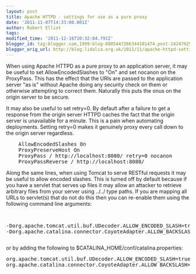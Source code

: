 ```yaml
---
layout: post
title: Apache HTTPD - settings for use as a pure proxy
date: '2011-11-07T14:33:00.001Z'
author: Robert Elliot
tags: 
modified_time: '2011-12-16T10:32:04.791Z'
blogger_id: tag:blogger.com,1999:blog-8805447266344101474.post-2424792584345651324
blogger_orig_url: http://blog.lidalia.org.uk/2011/11/apache-httpd-settings-for-use-as-pure.html
---
```


When using Apache HTTPD as a pure proxy to an application server, it may be useful to set AllowEncodedSlashes to "On" and set nocanon on the ProxyPass. This has the effect that the URIs are passed to the application server "as is" without Apache doing any security check on them or otherwise attempting to correct them. Naturally this puts the onus on the origin server to be secure.

It may also be useful to set retry=0. By default after a failure to get a response from the origin server HTTPD caches the fact that the origin server is unavailable for a minute. This is a pain when automating deployments. Setting retry=0 makes it genuinely proxy every call down to the origin server regardless.

 <pre>
    AllowEncodedSlashes On
    ProxyPreserveHost On
    ProxyPass / http://localhost:8080/ retry=0 nocanon
    ProxyPassReverse / http://localhost:8080/
</pre> Along the same lines, when using Tomcat to serve RESTful requests it may be useful to allow encoded slashes. This is turned off by default because if you have a servlet that serves up files it may allow an attacker to retrieve arbitrary files from your server using ../../ type paths. If you are mapping all URLs to servlet(s) that do not do this then you can re-enable them using the following command line arguments: <pre>
-Dorg.apache.tomcat.util.buf.UDecoder.ALLOW_ENCODED_SLASH=true
-Dorg.apache.catalina.connector.CoyoteAdapter.ALLOW_BACKSLASH=true
</pre>or by adding the following to $CATALINA_HOME/conf/catalina.properties: <pre>
org.apache.tomcat.util.buf.UDecoder.ALLOW_ENCODED_SLASH=true
org.apache.catalina.connector.CoyoteAdapter.ALLOW_BACKSLASH=true
</pre>

